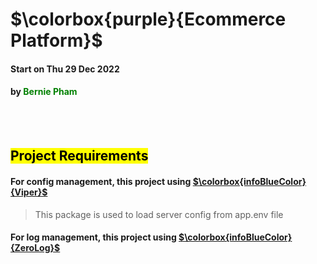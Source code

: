 <style>
red { color: red }
yellow { color: yellow }
green { color: green }
</style>

# **$\colorbox{purple}{Ecommerce Platform}$**
#### Start on Thu 29 Dec 2022
#### by <green>Bernie Pham</green>

<br/><br/>

## **<mark>Project Requirements</mark>**


#### For config management, this project using [$\colorbox{infoBlueColor}{Viper}$](https://github.com/spf13/viper)

> This package is used to load server config from app.env file

#### For log management, this project using [$\colorbox{infoBlueColor}{ZeroLog}$](https://github.com/rs/zerolog)

